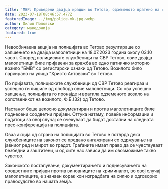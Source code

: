 ```yaml
---
title: 'МВР: Приведени двајца крадци во Тетово, одземеното вратено на сопственикот - 18 ЈУЛИ 2023'
date: 2023-07-18T08:46:57.477Z
featuredImage: ../img/police-mk.jpg.webp
author: Филип Поповски
category: македонија
featured: true
---
```

Невообичаена акција на полицијата во Тетово резултираше со хапшењето на двајца малолетници на 18.07.2023 година околу 03.10 часот. Според полициските службеници на СВР Тетово, овие двајца малолетници биле пријавени за кражба во едно патничко моторно возило "БМВ" со регистарски ознаки од Тетово. Возилото било паркирано на улица "Христо Антовски" во Тетово.

По пријавата, полициските службеници од СВР Тетово реагираа и успешно ги лишиле од слобода овие малолетници. Со ова успешно хапшење, полицијата го пронајде и вратила одземеното возило на сопственикот на возилото, Ф.Б.(32) од Тетово. 

Настанот беше целосно документиран и против малолетниците биле поднесени соодветни пријави. Оттука натаму, повеќе информации и податоци за овој случај се очекуваат да бидат достапни на следната прес-конференција на полицијата. 

Оваа акција од страна на полицијата во Тетово е потврда дека службениците на законот се предано ангажирани со одржување на јавниот ред и мирот во градот. Граѓаните имаат право да се чувствуваат безбедни и заштитени, и од сите нас зависи да им овозможиме такво чувство.

Законското постапување, документирањето и поднесувањето на соодветните пријави против виновниците на криминалот, во овој случај малолетниците, е значаен корак кон изградбата на силно и одговорно правосудство во нашата земја. 


